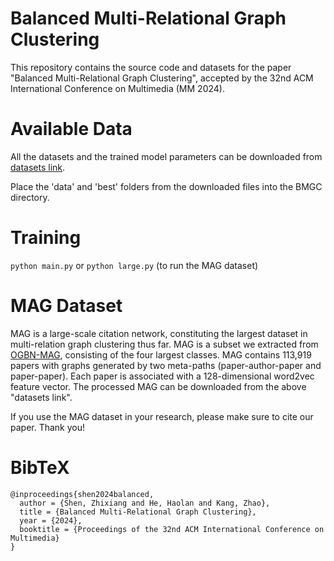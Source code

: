 # Balanced Multi-Relational Graph Clustering

This repository contains the source code and datasets for the paper "Balanced Multi-Relational Graph Clustering", accepted by the 32nd ACM International Conference on Multimedia (MM 2024).

# Available Data

All the datasets and the trained model parameters can be downloaded from [datasets link](https://drive.google.com/file/d/18Nma11U2X4tvc_jvLYl1I3BpFbhRSR0A/view?usp=sharing).

Place the 'data' and 'best' folders from the downloaded files into the BMGC directory.

# Training

`python main.py` or `python large.py` (to run the MAG dataset)

# MAG Dataset

MAG is a large-scale citation network, constituting the largest dataset in multi-relation graph clustering thus far. MAG is a subset we extracted from [OGBN-MAG](https://ogb.stanford.edu/docs/nodeprop/#ogbn-mag), consisting of the four largest classes. MAG contains 113,919 papers with graphs generated by two meta-paths (paper-author-paper and paper-paper). Each paper is associated with a 128-dimensional word2vec feature vector. The processed MAG can be downloaded from the above "datasets link".

If you use the MAG dataset in your research, please make sure to cite our paper. Thank you!

# BibTeX

```
@inproceedings{shen2024balanced,
  author = {Shen, Zhixiang and He, Haolan and Kang, Zhao},
  title = {Balanced Multi-Relational Graph Clustering},
  year = {2024},
  booktitle = {Proceedings of the 32nd ACM International Conference on Multimedia}
}
```
